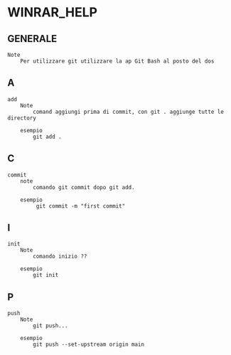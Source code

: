 # WINRAR_HELP

## GENERALE
    Note
        Per utilizzare git utilizzare la ap Git Bash al posto del dos


## A
    add
        Note
            comand aggiungi prima di commit, con git . aggiunge tutte le directory

        esempio
            git add .
## C
    commit
        note
            comando git commit dopo git add.

        esempio
             git commit -m "first commit"


 ## I
    init
        Note
            comando inizio ??

        esempio
            git init


## P
    push
        Note
            git push...

        esempio
            git push --set-upstream origin main
